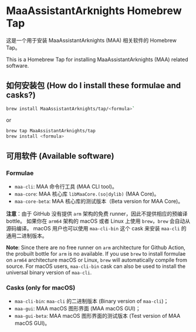 # MaaAssistantArknights Homebrew Tap

这是一个用于安装 MaaAssistantArknights (MAA) 相关软件的 Homebrew Tap。

This is a Homebrew Tap for installing MaaAssistantArknights (MAA) related software.

## 如何安装包 (How do I install these formulae and casks?)

```bash
brew install MaaAssistantArknights/tap/<formula>`
```

or

```bash
brew tap MaaAssistantArknights/tap
brew install <formula>
```

## 可用软件 (Available software)

### Formulae

- `maa-cli`: MAA 命令行工具 (MAA CLI tool)。
- `maa-core`: MAA 核心库 `libMaaCore.(so|dylib)` (MAA Core)。
- `maa-core-beta`: MAA 核心库的测试版本（Beta version for MAA Core)。

**注意**：由于 GitHub 没有提供 `arm` 架构的免费 runner，因此不提供相应的预编译 bottle。
如果你在 `arm64` 架构的 macOS 或者 Linux 上使用 `brew`，`brew` 会自动从源码编译。
macOS 用户也可以使用 `maa-cli-bin` 这个 cask 来安装 `maa-cli` 的通用二进制版本。

**Note**: Since there are no free runner on `arm` architecture for Github Action, the probuilt bottle for `arm` is no available.
If you use `brew` to install formulae on `arm64` architecture macOS or Linux, `brew` will automatically compile from source.
For macOS users,  `maa-cli-bin` cask can also be used to install the universal binary version of `maa-cli`.

### Casks (only for macOS)

- `maa-cli-bin`: `maa-cli` 的二进制版本 (Binary version of `maa-cli`)；
- `maa-gui`: MAA macOS 图形界面 (MAA macOS GUI)；
- `maa-gui-beta`: MAA macOS 图形界面的测试版本 (Test version of MAA macOS GUI)。

